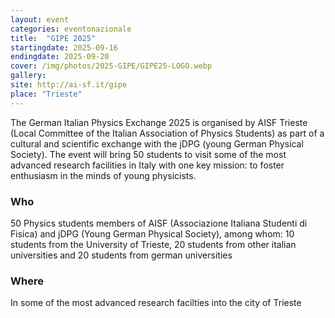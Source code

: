 ```yaml
---
layout: event
categories: eventonazionale
title:  "GIPE 2025"
startingdate: 2025-09-16
endingdate: 2025-09-20
cover: /img/photos/2025-GIPE/GIPE25-LOGO.webp
gallery:
site: http://ai-sf.it/gipe
place: "Trieste"
---
```


The German Italian Physics Exchange 2025 is organised by AISF Trieste (Local Committee of the Italian Association of Physics Students) as part of a cultural and scientific exchange with the jDPG (young German Physical Society). The event will bring 50 students to visit some of the most advanced research facilities in Italy with one key mission: to foster enthusiasm in the minds of young physicists.

### Who

50 Physics students members of AISF (Associazione Italiana Studenti di Fisica) and jDPG (Young German Physical Society), among whom: 10 students from the University of Trieste, 20 students from other italian universities and 20 students from german universities

### Where

In some of the most advanced research facilties into the city of Trieste